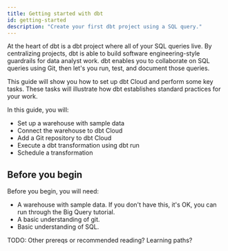 ```yaml
---
title: Getting started with dbt
id: getting-started
description: "Create your first dbt project using a SQL query."
---
```


At the heart of dbt is a dbt project where all of your SQL queries live. By centralizing projects, dbt is able to build software engineering-style guardrails for data analyst work. dbt enables you to collaborate on SQL queries using Git, then let's you run, test, and document those queries.

This guide will show you how to set up dbt Cloud and perform some key tasks. These tasks will illustrate how dbt establishes standard practices for your work.

In this guide, you will:

* Set up a warehouse with sample data
* Connect the warehouse to dbt Cloud
* Add a Git repository to dbt Cloud
* Execute a dbt transformation using dbt run
* Schedule a transformation

## Before you begin

Before you begin, you will need:

* A warehouse with sample data. If you don't have this, it's OK, you can run through the Big Query tutorial.
* A basic understanding of git. 
* Basic understanding of SQL.

TODO: Other prereqs or recommended reading? Learning paths?
